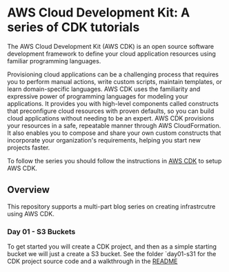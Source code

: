 # AWS Cloud Development Kit: A series of CDK tutorials

The AWS Cloud Development Kit (AWS CDK) is an open source software development framework to define your cloud application resources using familiar programming languages.

Provisioning cloud applications can be a challenging process that requires you to perform manual actions, write custom scripts, maintain templates, or learn domain-specific languages. AWS CDK uses the familiarity and expressive power of programming languages for modeling your applications. It provides you with high-level components called constructs that preconfigure cloud resources with proven defaults, so you can build cloud applications without needing to be an expert. AWS CDK provisions your resources in a safe, repeatable manner through AWS CloudFormation. It also enables you to compose and share your own custom constructs that incorporate your organization's requirements, helping you start new projects faster.

To follow the series you should follow the instructions in [AWS CDK](#aws-cdk) to setup AWS CDK.

## Overview

This repository supports a multi-part blog series on creating infrastrcutre using AWS CDK.

### Day 01 - S3 Buckets

To get started you will create a CDK project, and then as a simple starting bucket we will just a create a S3 bucket.
See the folder `day01-s31 for the CDK project source code and a walkthrough in the [README](./day01-s3/README.md)
